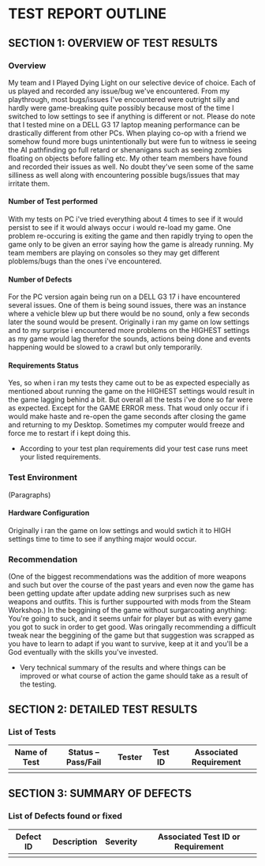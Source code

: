 # TEST REPORT OUTLINE

## SECTION 1: OVERVIEW OF TEST RESULTS

### Overview


My team and I Played Dying Light on our selective device of choice. Each of us played and recorded any issue/bug we've encountered. From my playthrough, most bugs/issues I've encountered were outright silly and hardly were game-breaking quite possibly because most of the time I switched to low settings to see if anything is different or not. Please do note that I tested mine on a DELL G3 17 laptop meaning performance can be drastically different from other PCs. When playing co-op with a friend we somehow found more bugs unintentionally but were fun to witness ie seeing the AI pathfinding go full retard or shenanigans such as seeing zombies floating on objects before falling etc. My other team members have found and recorded their issues as well. No doubt they've seen some of the same silliness as well along with encountering possible bugs/issues that may irritate them.

#### Number of Test performed

With my tests on PC i've tried everything about 4 times to see if it would persist to see if it would always occur i would re-load my game. One problem re-occuring is exiting the game and then rapidly trying to open the game only to be given an error saying how the game is already running. My team members are playing on consoles so they may get different ploblems/bugs than the ones i've encountered. 
#### Number of Defects

For the PC version again being run on a DELL G3 17 i have encountered several issues. One of them is being sound issues, there was an instance where a vehicle blew up but there would be no sound, only a few seconds later the sound would be present. Originally i ran my game on low settings and to my surprise i encountered more problems on the HIGHEST settings as my game would lag therefor the sounds, actions being done and events happening would be slowed to a crawl but only temporarily. 

#### Requirements Status

Yes, so when i ran my tests they came out to be as expected especially as mentioned about running the game on the HIGHEST settings would result in the game lagging behind a bit. But overall all the tests i've done so far were as expected. Except for the GAME ERROR mess. That woud only occur if i would make haste and re-open the game seconds after closing the game and returning to my Desktop. Sometimes my computer would freeze and force me to restart if i kept doing this.
* According to your test plan requirements did your test case runs meet your listed requirements.

### Test Environment

(Paragraphs)

#### Hardware Configuration

Originally i ran the game on low settings and would swtich it to HIGH settings time to time to see if anything major would occur. 

### Recommendation

(One of the biggest recommendations was the addition of more weapons and such but over the course of the past years and even now the game has been getting update after update adding new surprises such as new weapons and outfits. This is further suppourted with mods from the Steam Workshop.) In the beggining of the game without surgarcoating anything: You're going to suck, and it seems unfair for player but as with every game you got to suck in order to get good. Was oringally recommending a difficult tweak near the beggining of the game but that suggestion was scrapped as you have to learn to adapt if you want to survive, keep at it and you'll be a God eventually with the skills you've invested.  
* Very technical summary of the results and where things can be improved or what course of action the game should take as a result of the testing.


## SECTION 2: DETAILED TEST RESULTS

### List of Tests

| Name of Test | Status – Pass/Fail | Tester | Test ID | Associated Requirement |
|---|---|---|---|---|
| | | | | |

## SECTION 3: SUMMARY OF DEFECTS

### List of Defects found or fixed

| Defect ID | Description | Severity | Associated Test ID or Requirement |
|---|---|---|---|
| | | | |
